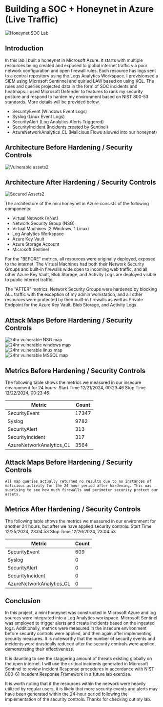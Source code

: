 # Building a SOC + Honeynet in Azure (Live Traffic)
![Honeynet   SOC Lab](https://github.com/user-attachments/assets/59b115ad-2c45-4c82-ba8c-05ed1882ec2d)


## Introduction

In this lab I built a honeynet in Microsoft Azure. It starts with multiple resources being created and exposed to global internet traffic via poor network configuration and open firewall rules. Each resource has logs sent to a central repository using the Logs Analytics Workspace. I provisionsed a SIEM using Microsoft Sentinnel and quiried LAW based on using KQL. The rules and queries projected data in the form of SOC incidents and heatmaps. I used Microsoft Defender to features to rank my security posture and respond to harden my environment based on NIST 800-53 standards. More details will be provided below.

- SecurityEvent (Windows Event Logs)
- Syslog (Linux Event Logs)
- SecurityAlert (Log Analytics Alerts Triggered)
- SecurityIncident (Incidents created by Sentinel)
- AzureNetworkAnalytics_CL (Malicious Flows allowed into our honeynet)

## Architecture Before Hardening / Security Controls
![Vulnerable assets2](https://github.com/user-attachments/assets/95918535-d934-4e6b-8df1-38a5bd8d5aed)

## Architecture After Hardening / Security Controls
![Secured Assets2](https://github.com/user-attachments/assets/5c949101-bb64-4c46-a19e-8c713e7748d9)

The architecture of the mini honeynet in Azure consists of the following components:

- Virtual Network (VNet)
- Network Security Group (NSG)
- Virtual Machines (2 Windows, 1 Linux)
- Log Analytics Workspace
- Azure Key Vault
- Azure Storage Account
- Microsoft Sentinel

For the "BEFORE" metrics, all resources were originally deployed, exposed to the internet. The Virtual Machines had both their Network Security Groups and built-in firewalls wide open to incoming web traffic, and all other Azure Key Vault, Blob Storage, and Activity Logs are deployed visible to public internet traffic.

The "AFTER" metrics, Network Security Groups were hardened by blocking ALL traffic with the exception of my admin workstation, and all other resources were protected by their built-in firewalls as well as Private Endpoint for the Azure Key Vault, Blob Storage, and Activity Logs.

## Attack Maps Before Hardening / Security Controls
![24hr vulnerable NSG map](https://github.com/user-attachments/assets/afafc90d-28f4-4e48-a241-5346547aa579)<br>
![24hr vulnerable windows map](https://github.com/user-attachments/assets/c6022461-520a-42b6-b684-f6b0de2df19e)<br>
![24hr vulnerable linux map](https://github.com/user-attachments/assets/13625599-9566-4aea-b303-d6e84ec9b738)<br>
![24hr vulnerable MSSQL map](https://github.com/user-attachments/assets/2bf2f208-e393-496c-83f9-4b0cc1bd0e6d)<br>

## Metrics Before Hardening / Security Controls

The following table shows the metrics we measured in our insecure environment for 24 hours:
Start Time 12/21/2024, 00:23:46
Stop Time 12/22/2024, 00:23:46

| Metric                   | Count
| ------------------------ | -----
| SecurityEvent            | 17347
| Syslog                   | 9782
| SecurityAlert            | 313
| SecurityIncident         | 317
| AzureNetworkAnalytics_CL | 3564

## Attack Maps Before Hardening / Security Controls

```All map queries actually returned no results due to no instances of malicious activity for the 24 hour period after hardening. This was suprising to see how much firewalls and perimeter security protect our assets.```

## Metrics After Hardening / Security Controls

The following table shows the metrics we measured in our environment for another 24 hours, but after we have applied security controls:
Start Time 12/25/2024, 23:04:53
Stop Time	12/26/2024, 23:04:53

| Metric                   | Count
| ------------------------ | -----
| SecurityEvent            | 609
| Syslog                   | 0
| SecurityAlert            | 0
| SecurityIncident         | 0
| AzureNetworkAnalytics_CL | 0

## Conclusion

In this project, a mini honeynet was constructed in Microsoft Azure and log sources were integrated into a Log Analytics workspace. Microsoft Sentinel was employed to trigger alerts and create incidents based on the ingested logs. Additionally, metrics were measured in the insecure environment before security controls were applied, and then again after implementing security measures. It is noteworthy that the number of security events and incidents were drastically reduced after the security controls were applied, demonstrating their effectiveness.

It is daunting to see the staggering amount of threats existing globally on the open internet. I will use the critical incidents generated in Microsoft Sentinel to review Incident Response procedures in accordance with NIST 800-61 Incedent Response Framework in a future lab exercise.

It is worth noting that if the resources within the network were heavily utilized by regular users, it is likely that more security events and alerts may have been generated within the 24-hour period following the implementation of the security controls.
Thanks for checking out my lab.
